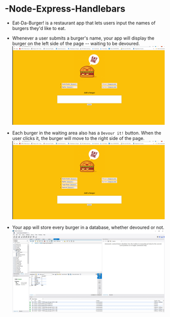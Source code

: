 # -Node-Express-Handlebars

* Eat-Da-Burger! is a restaurant app that lets users input the names of burgers they'd like to eat.

* Whenever a user submits a burger's name, your app will display the burger on the left side of the page -- waiting to be devoured.
![View](./Images/submit.gif)

* Each burger in the waiting area also has a `Devour it!` button. When the user clicks it, the burger will move to the right side of the page.
![View](./Images/devour.gif)

* Your app will store every burger in a database, whether devoured or not.
![View](./Images/database.jpg)